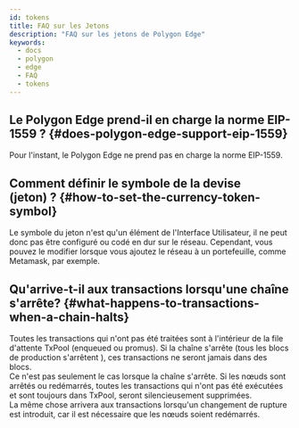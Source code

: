 ```yaml
---
id: tokens
title: FAQ sur les Jetons
description: "FAQ sur les jetons de Polygon Edge"
keywords:
  - docs
  - polygon
  - edge
  - FAQ
  - tokens
---
```


## Le Polygon Edge prend-il en charge la norme EIP-1559 ? {#does-polygon-edge-support-eip-1559}
Pour l'instant, le Polygon Edge ne prend pas en charge la norme EIP-1559.

## Comment définir le symbole de la devise (jeton) ? {#how-to-set-the-currency-token-symbol}

Le symbole du jeton n'est qu'un élément de l'Interface Utilisateur, il ne peut donc pas être configuré ou codé en dur sur le réseau.
 Cependant, vous pouvez le modifier lorsque vous ajoutez le réseau à un portefeuille, comme Metamask, par exemple.

## Qu'arrive-t-il aux transactions lorsqu'une chaîne s'arrête? {#what-happens-to-transactions-when-a-chain-halts}

Toutes les transactions qui n'ont pas été traitées sont à l'intérieur de la file d'attente TxPool (enqueued ou promus). Si la chaîne s'arrête (tous les blocs de production s'arrêtent ), ces transactions ne seront jamais dans des blocs.<br/> Ce n'est pas seulement le cas lorsque la chaîne s'arrête. Si les nœuds sont arrêtés ou redémarrés, toutes les transactions qui n'ont pas été exécutées et sont toujours dans TxPool, seront silencieusement supprimées.<br/> La même chose arrivera aux transactions lorsqu'un changement de rupture est introduit, car il est nécessaire que les nœuds soient redémarrés.

